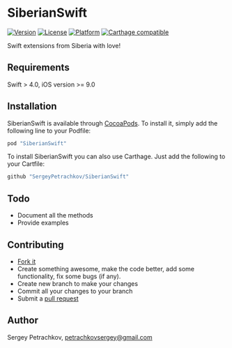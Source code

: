 # SiberianSwift
[![Version](https://img.shields.io/cocoapods/v/SiberianSwift.svg?style=flat)](http://cocoapods.org/pods/SiberianSwift)
[![License](https://img.shields.io/cocoapods/l/SiberianSwift.svg?style=flat)](http://cocoapods.org/pods/SiberianSwift)
[![Platform](https://img.shields.io/cocoapods/p/SiberianSwift.svg?style=flat)](http://cocoapods.org/pods/SiberianSwift)
[![Carthage compatible](https://img.shields.io/badge/Carthage-compatible-4BC51D.svg?style=flat)](https://github.com/SergeyPetrachkov/SiberianSwift)

Swift extensions from Siberia with love!

## Requirements

Swift > 4.0, iOS version >= 9.0

## Installation

SiberianSwift is available through [CocoaPods](http://cocoapods.org). To install
it, simply add the following line to your Podfile:

```ruby
pod "SiberianSwift"
```

To install SiberianSwift you can also use Carthage. Just add the following to your Cartfile:

```ruby
github "SergeyPetrachkov/SiberianSwift"
```

## Todo

* Document all the methods
* Provide examples

## Contributing

* [Fork it](http://help.github.com/forking/)
* Create something awesome, make the code better, add some functionality, fix some bugs (if any).
* Create new branch to make your changes
* Commit all your changes to your branch
* Submit a [pull request](http://help.github.com/pull-requests/)

## Author

Sergey Petrachkov, petrachkovsergey@gmail.com
